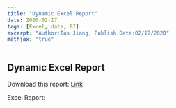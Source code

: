 ```yaml
---
title: "Dynamic Excel Report"
date: 2020-02-17
tags: [Excel, data, BI]
excerpt: "Author:Tao Jiang, Publish Date:02/17/2020"
mathjax: "true" 
---
```

## Dynamic Excel Report


Download this report: [Link](https://github.com/taojiangdt/Excel)

Excel Report:
<img src="{{ site.url }}{{ site.baseurl }}/images/Excel/dynamicExcelReport.jpg" alt="">